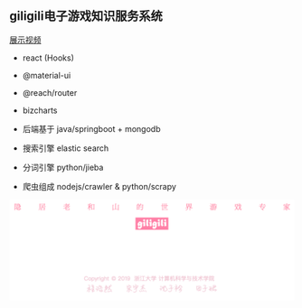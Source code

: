 ## giligili电子游戏知识服务系统
[展示视频](https://www.bilibili.com/video/av59783743)

* react (Hooks)
* @material-ui
* @reach/router
* bizcharts

* 后端基于 java/springboot + mongodb
* 搜索引擎 elastic search
* 分词引擎 python/jieba
* 爬虫组成 nodejs/crawler & python/scrapy

![](src/assets/readme.png)
